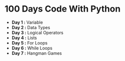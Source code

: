 # 100 Days Code With Python

- **Day 1 :** Variable
- **Day 2 :** Data Types
- **Day 3 :** Logical Operators
- **Day 4 :** Lists
- **Day 5 :** For Loops
- **Day 6 :** While Loops
- **Day 7 :** Hangman Games
